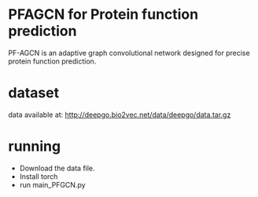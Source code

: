 # PFAGCN for Protein function prediction
PF-AGCN is an adaptive graph convolutional network designed for precise protein function prediction.

# dataset
data available at:  http://deepgo.bio2vec.net/data/deepgo/data.tar.gz 

# running 

* Download the data file.
* Install torch
* run main_PFGCN.py
